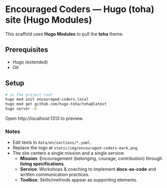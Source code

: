 # Encouraged Coders — Hugo (toha) site (Hugo Modules)

This scaffold uses **Hugo Modules** to pull the **toha** theme.

## Prerequisites
- Hugo (extended)
- Git

## Setup

```bash
# in the project root
hugo mod init encouraged-coders.local
hugo mod get github.com/hugo-toha/toha@latest
hugo server -D
```

Open http://localhost:1313 to preview.

### Notes
- Edit texts in `data/en/sections/*.yaml`.
- Replace the logo at `static/img/encouraged-coders-mark.png`.
- The site centers a single mission and a single service:
  - **Mission**: Encouragement (belonging, courage, contribution) through **living specifications**.
  - **Service**: Workshops & coaching to implement **docs-as-code** and written communication practices.
  - **Toolbox**: Skills/methods appear as supporting elements.